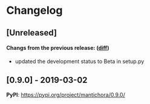 # Changelog

## [Unreleased]

#### Changs from the previous release: ([diff](https://github.com/alphatwirl/mantichora/compare/v0.9.0...master))
- updated the development status to Beta in setup.py

## [0.9.0] - 2019-03-02

**PyPI**: https://pypi.org/project/mantichora/0.9.0/
